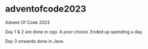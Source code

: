 # adventofcode2023
Advent Of Code 2023

Day 1 & 2 are done in cpp. A poor choice. Ended up spending a day.

Day 3 onwards done in Java.
